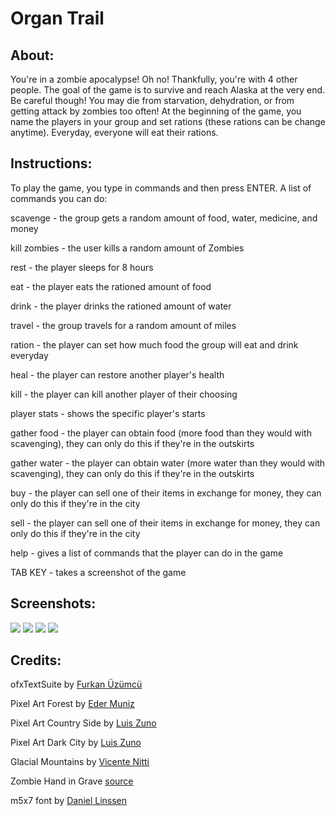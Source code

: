 # Organ Trail
## About:
You're in a zombie apocalypse! Oh no! Thankfully, you're with 4 other people. The goal of the game is to survive and reach Alaska at the very end. Be careful though! You may die from starvation, dehydration, or from getting attack by zombies too often! At the beginning of the game, you name the players in your group and set rations (these rations can be change anytime). Everyday, everyone will eat their rations.  

## Instructions:
To play the game, you type in commands and then press ENTER. A list of commands you can do:

scavenge - the group gets a random amount of food, water, medicine, and money

kill zombies - the user kills a random amount of Zombies

rest - the player sleeps for 8 hours

eat - the player eats the rationed amount of food

drink - the player drinks the rationed amount of water

travel - the group travels for a random amount of miles

ration - the player can set how much food the group will eat and drink everyday

heal - the player can restore another player's health

kill - the player can kill another player of their choosing

player stats - shows the specific player's starts

gather food - the player can obtain food (more food than they would with scavenging), they can only do this if they're in the outskirts

gather water - the player can obtain water (more water than they would with scavenging), they can only do this if they're in the outskirts

buy - the player can sell one of their items in exchange for money, they can only do this if they're in the city

sell - the player can sell one of their items in exchange for money, they can only do this if they're in the city

help - gives a list of commands that the player can do in the game

TAB KEY - takes a screenshot of the game

## Screenshots:
![](https://i.imgur.com/gdsIeb3.png)
![](https://i.imgur.com/wVbkBLy.png)
![](https://i.imgur.com/CgzjkSL.png)
![](https://i.imgur.com/M4lqvMM.png)

## Credits:
ofxTextSuite by [Furkan Üzümcü](https://github.com/Furkanzmc/ofxTextSuite)

Pixel Art Forest by [Eder Muniz](https://edermunizz.itch.io/free-pixel-art-forest)

Pixel Art Country Side by [Luis Zuno](https://ansimuz.itch.io/country-side-platfformer-)

Pixel Art Dark City by [Luis Zuno](https://ansimuz.itch.io/industrial-parallax-background)

Glacial Mountains by [Vicente Nitti](https://vnitti.itch.io/glacial-mountains-parallax-background)

Zombie Hand in Grave [source](https://tenor.com/search/hand-rising-from-grave-gifs)

m5x7 font by [Daniel Linssen](https://managore.itch.io/m5x7)
